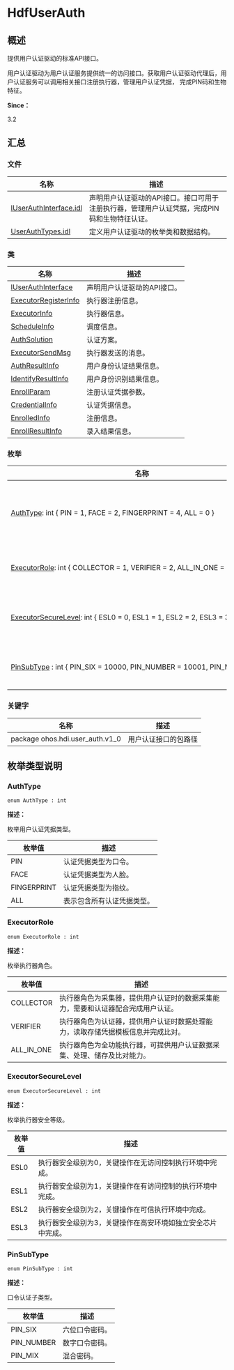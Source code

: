 # HdfUserAuth


## **概述**

提供用户认证驱动的标准API接口。

用户认证驱动为用户认证服务提供统一的访问接口。获取用户认证驱动代理后，用户认证服务可以调用相关接口注册执行器，管理用户认证凭据， 完成PIN码和生物特征。

**Since：**

3.2


## **汇总**


### 文件

  | 名称 | 描述 | 
| -------- | -------- |
| [IUserAuthInterface.idl](_i_user_auth_interface_8idl.md) | 声明用户认证驱动的API接口。接口可用于注册执行器，管理用户认证凭据，完成PIN码和生物特征认证。 | 
| [UserAuthTypes.idl](_user_auth_types_8idl.md) | 定义用户认证驱动的枚举类和数据结构。 | 


### 类

  | 名称 | 描述 | 
| -------- | -------- |
| [IUserAuthInterface](interface_i_user_auth_interface.md) | 声明用户认证驱动的API接口。 | 
| [ExecutorRegisterInfo](_executor_register_info.md) | 执行器注册信息。 | 
| [ExecutorInfo](_user_executor_info.md) | 执行器信息。 | 
| [ScheduleInfo](_schedule_info.md) | 调度信息。 | 
| [AuthSolution](_auth_solution.md) | 认证方案。 | 
| [ExecutorSendMsg](_executor_send_msg.md) | 执行器发送的消息。 | 
| [AuthResultInfo](_auth_result_info.md) | 用户身份认证结果信息。 | 
| [IdentifyResultInfo](_identify_result_info.md) | 用户身份识别结果信息。 | 
| [EnrollParam](_enroll_param.md) | 注册认证凭据参数。 | 
| [CredentialInfo](_credential_info.md) | 认证凭据信息。 | 
| [EnrolledInfo](_enrolled_info.md) | 注册信息。 | 
| [EnrollResultInfo](_enroll_resultinfo.md) | 录入结果信息。 | 


### 枚举

  | 名称 | 描述 | 
| -------- | -------- |
| [AuthType](#authtype):&nbsp;int&nbsp;{&nbsp;PIN&nbsp;=&nbsp;1,&nbsp;FACE&nbsp;=&nbsp;2,&nbsp;FINGERPRINT&nbsp;=&nbsp;4,&nbsp;ALL&nbsp;=&nbsp;0&nbsp;} | 枚举用户认证凭据类型。 | 
| [ExecutorRole](#executorrole):&nbsp;int&nbsp;{&nbsp;COLLECTOR&nbsp;=&nbsp;1,&nbsp;VERIFIER&nbsp;=&nbsp;2,&nbsp;ALL_IN_ONE&nbsp;=&nbsp;3&nbsp;} | 枚举执行器角色。 | 
| [ExecutorSecureLevel](#executorsecurelevel):&nbsp;int&nbsp;{&nbsp;ESL0&nbsp;=&nbsp;0,&nbsp;ESL1&nbsp;=&nbsp;1,&nbsp;ESL2&nbsp;=&nbsp;2,&nbsp;ESL3&nbsp;=&nbsp;3&nbsp;} | 枚举执行器安全等级。 | 
| [PinSubType](#pinsubtype)&nbsp;:&nbsp;int&nbsp;{&nbsp;PIN_SIX&nbsp;=&nbsp;10000,&nbsp;PIN_NUMBER&nbsp;=&nbsp;10001,&nbsp;PIN_MIX&nbsp;=&nbsp;10002&nbsp;} | 口令认证子类型。 | 


### 关键字

  | 名称 | 描述 | 
| -------- | -------- |
| package&nbsp;ohos.hdi.user_auth.v1_0 | 用户认证接口的包路径 | 


## **枚举类型说明**


### AuthType

  
```
enum AuthType : int
```

**描述：**

枚举用户认证凭据类型。

  | 枚举值 | 描述 | 
| -------- | -------- |
| PIN | 认证凭据类型为口令。 | 
| FACE | 认证凭据类型为人脸。 | 
| FINGERPRINT | 认证凭据类型为指纹。 | 
| ALL | 表示包含所有认证凭据类型。 | 


### ExecutorRole

  
```
enum ExecutorRole : int
```

**描述：**

枚举执行器角色。

  | 枚举值 | 描述 | 
| -------- | -------- |
| COLLECTOR | 执行器角色为采集器，提供用户认证时的数据采集能力，需要和认证器配合完成用户认证。 | 
| VERIFIER | 执行器角色为认证器，提供用户认证时数据处理能力，读取存储凭据模板信息并完成比对。 | 
| ALL_IN_ONE | 执行器角色为全功能执行器，可提供用户认证数据采集、处理、储存及比对能力。 | 


### ExecutorSecureLevel

  
```
enum ExecutorSecureLevel : int
```

**描述：**

枚举执行器安全等级。

  | 枚举值 | 描述 | 
| -------- | -------- |
| ESL0 | 执行器安全级别为0，关键操作在无访问控制执行环境中完成。 | 
| ESL1 | 执行器安全级别为1，关键操作在有访问控制的执行环境中完成。 | 
| ESL2 | 执行器安全级别为2，关键操作在可信执行环境中完成。 | 
| ESL3 | 执行器安全级别为3，关键操作在高安环境如独立安全芯片中完成。 | 


### PinSubType

  
```
enum PinSubType : int
```

**描述：**

口令认证子类型。

  | 枚举值 | 描述 | 
| -------- | -------- |
| PIN_SIX | 六位口令密码。 | 
| PIN_NUMBER | 数字口令密码。 | 
| PIN_MIX | 混合密码。 | 

